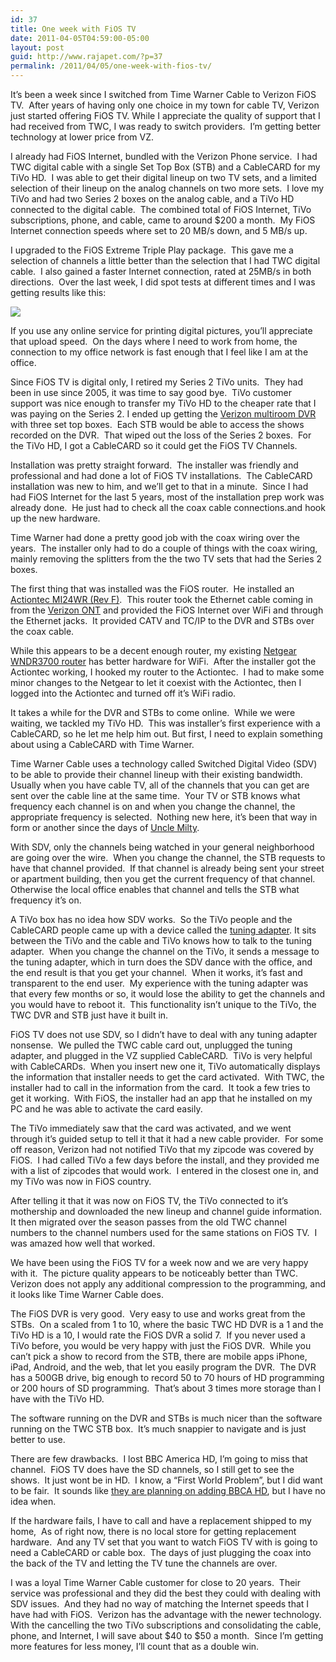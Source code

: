 ```yaml
---
id: 37
title: One week with FiOS TV
date: 2011-04-05T04:59:00-05:00
layout: post
guid: http://www.rajapet.com/?p=37
permalink: /2011/04/05/one-week-with-fios-tv/
---
```

It’s been a week since I switched from Time Warner Cable to Verizon FiOS TV.  After years of having only one choice in my town for cable TV, Verizon just started offering FiOS TV. While I appreciate the quality of support that I had received from TWC, I was ready to switch providers.  I’m getting better technology at lower price from VZ.

I already had FiOS Internet, bundled with the Verizon Phone service.  I had TWC digital cable with a single Set Top Box (STB) and a CableCARD for my TiVo HD.  I was able to get their digital lineup on two TV sets, and a limited selection of their lineup on the analog channels on two more sets.  I love my TiVo and had two Series 2 boxes on the analog cable, and a TiVo HD connected to the digital cable.  The combined total of FiOS Internet, TiVo subscriptions, phone, and cable, came to around $200 a month.  My FiOS Internet connection speeds where set to 20 MB/s down, and 5 MB/s up.

I upgraded to the FiOS Extreme Triple Play package.  This gave me a selection of channels a little better than the selection that I had TWC digital cable.  I also gained a faster Internet connection, rated at 25MB/s in both directions.  Over the last week, I did spot tests at different times and I was getting results like this:

<img src="https://i1.wp.com/www.speedtest.net/result/1224347137.png?w=680"  /> 

If you use any online service for printing digital pictures, you’ll appreciate that upload speed.  On the days where I need to work from home, the connection to my office network is fast enough that I feel like I am at the office.

Since FiOS TV is digital only, I retired my Series 2 TiVo units.  They had been in use since 2005, it was time to say good bye.  TiVo customer support was nice enough to transfer my TiVo HD to the cheaper rate that I was paying on the Series 2. I ended up getting the [Verizon multiroom DVR](http://www22.verizon.com/residentialhelp/fiostv/receivers/equipment+issues/questionsone/124820.htm) with three set top boxes.  Each STB would be able to access the shows recorded on the DVR.  That wiped out the loss of the Series 2 boxes.  For the TiVo HD, I got a CableCARD so it could get the FiOS TV Channels.

Installation was pretty straight forward.  The installer was friendly and professional and had done a lot of FiOS TV installations.  The CableCARD installation was new to him, and we’ll get to that in a minute.  Since I had had FiOS Internet for the last 5 years, most of the installation prep work was already done.  He just had to check all the coax cable connections.and hook up the new hardware.

Time Warner had done a pretty good job with the coax wiring over the years.  The installer only had to do a couple of things with the coax wiring, mainly removing the splitters from the the two TV sets that had the Series 2 boxes.

The first thing that was installed was the FiOS router.  He installed an [Actiontec MI24WR (Rev F)](http://www.actiontec.com/products/product.php?pid=213).  This router took the Ethernet cable coming in from the [Verizon ONT](http://www.dslreports.com/faq/12565) and provided the FiOS Internet over WiFi and through the Ethernet jacks.  It provided CATV and TC/IP to the DVR and STBs over the coax cable.

While this appears to be a decent enough router, my existing [Netgear WNDR3700 router](http://www.netgear.com/products/service-providers/routers-and-gateways/gigabit-ethernet-routers-gateways/WNDR3700.aspx) has better hardware for WiFi.  After the installer got the Actiontec working, I hooked my router to the Actiontec.  I had to make some minor changes to the Netgear to let it coexist with the Actiontec, then I logged into the Actiontec and turned off it’s WiFi radio.

It takes a while for the DVR and STBs to come online.  While we were waiting, we tackled my TiVo HD.  This was installer’s first experience with a CableCARD, so he let me help him out. But first, I need to explain something about using a CableCARD with Time Warner.

Time Warner Cable uses a technology called Switched Digital Video (SDV) to be able to provide their channel lineup with their existing bandwidth.  Usually when you have cable TV, all of the channels that you can get are sent over the cable line at the same time.  Your TV or STB knows what frequency each channel is on and when you change the channel, the appropriate frequency is selected.  Nothing new here, it’s been that way in form or another since the days of [Uncle Milty](http://en.wikipedia.org/wiki/Milton_Berle#Mr._Television).

With SDV, only the channels being watched in your general neighborhood are going over the wire.  When you change the channel, the STB requests to have that channel provided.  If that channel is already being sent your street or apartment building, then you get the current frequency of that channel.  Otherwise the local office enables that channel and tells the STB what frequency it’s on.

A TiVo box has no idea how SDV works.  So the TiVo people and the CableCARD people came up with a device called the [tuning adapter](http://www.timewarnercable.com/neowpa/site.faqs/DigitalCab/SwitchedDi/What-is-a-Tuning-Adapter). It sits between the TiVo and the cable and TiVo knows how to talk to the tuning adapter.  When you change the channel on the TiVo, it sends a message to the tuning adapter, which in turn does the SDV dance with the office, and the end result is that you get your channel.  When it works, it’s fast and transparent to the end user.  My experience with the tuning adapter was that every few months or so, it would lose the ability to get the channels and you would have to reboot it.  This functionality isn’t unique to the TiVo, the TWC DVR and STB just have it built in.

FiOS TV does not use SDV, so I didn’t have to deal with any tuning adapter nonsense.  We pulled the TWC cable card out, unplugged the tuning adapter, and plugged in the VZ supplied CableCARD.  TiVo is very helpful with CableCARDs.  When you insert new one it, TiVo automatically displays the information that installer needs to get the card activated.  With TWC, the installer had to call in the information from the card.  It took a few tries to get it working.  With FiOS, the installer had an app that he installed on my PC and he was able to activate the card easily.

The TiVo immediately saw that the card was activated, and we went through it’s guided setup to tell it that it had a new cable provider.  For some off reason, Verizon had not notified TiVo that my zipcode was covered by FiOS.  I had called TiVo a few days before the install, and they provided me with a list of zipcodes that would work.  I entered in the closest one in, and my TiVo was now in FiOS country.

After telling it that it was now on FiOS TV, the TiVo connected to it’s mothership and downloaded the new lineup and channel guide information.  It then migrated over the season passes from the old TWC channel numbers to the channel numbers used for the same stations on FiOS TV.  I was amazed how well that worked.

We have been using the FiOS TV for a week now and we are very happy with it.  The picture quality appears to be noticeably better than TWC.   Verizon does not apply any additional compression to the programming, and it looks like Time Warner Cable does.

The FiOS DVR is very good.  Very easy to use and works great from the STBs.  On a scaled from 1 to 10, where the basic TWC HD DVR is a 1 and the TiVo HD is a 10, I would rate the FiOS DVR a solid 7.  If you never used a TiVo before, you would be very happy with just the FiOS DVR.  While you can’t pick a show to record from the STB, there are mobile apps iPhone, iPad, Android, and the web, that let you easily program the DVR.  The DVR has a 500GB drive, big enough to record 50 to 70 hours of HD programming or 200 hours of SD programming.  That’s about 3 times more storage than I have with the TiVo HD.

The software running on the DVR and STBs is much nicer than the software running on the TWC STB box.  It’s much snappier to navigate and is just better to use.

There are few drawbacks.  I lost BBC America HD, I’m going to miss that channel.  FiOS TV does have the SD channels, so I still get to see the shows.  It just wont be in HD.  I know, a “First World Problem”, but I did want to be fair.  It sounds like [they are planning on adding BBCA HD](http://forums.verizon.com/t5/ideas/v2/ideapage/blog-id/ideas/article-id/1114/page/1#comments), but I have no idea when.

If the hardware fails, I have to call and have a replacement shipped to my home,  As of right now, there is no local store for getting replacement hardware.  And any TV set that you want to watch FiOS TV with is going to need a CableCARD or cable box.  The days of just plugging the coax into the back of the TV and letting the TV tune the channels are over.

I was a loyal Time Warner Cable customer for close to 20 years.  Their service was professional and they did the best they could with dealing with SDV issues.  And they had no way of matching the Internet speeds that I have had with FiOS.  Verizon has the advantage with the newer technology.  With the cancelling the two TiVo subscriptions and consolidating the cable, phone, and Internet, I will save about $40 to $50 a month.  Since I’m getting more features for less money, I’ll count that as a double win.